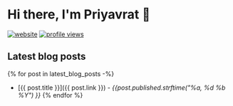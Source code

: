 # Hi there, I'm Priyavrat 👋

[![website](https://img.shields.io/badge/website-p--v.pages.dev-brightgreen)](https://p-v.pages.dev)
[![profile views](https://komarev.com/ghpvc/?username=priyavrat-misra&style=flat)](https://www.youtube.com/watch?v=dQw4w9WgXcQ)

## Latest blog posts

{% for post in latest_blog_posts -%}
- [{{ post.title }}]({{ post.link }}) - *{{post.published.strftime("%a, %d %b %Y") }}*
{% endfor %}
